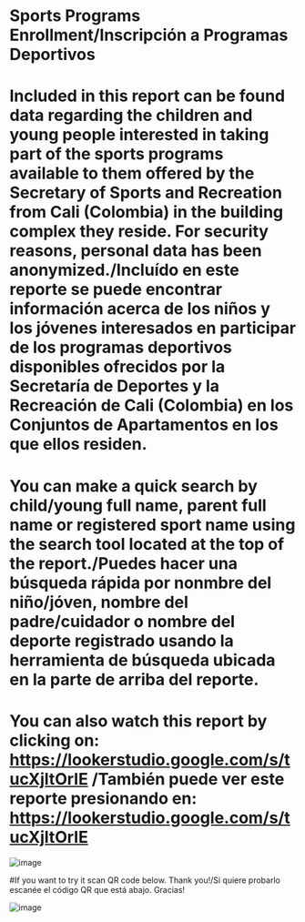 # Sports Programs Enrollment/Inscripción a Programas Deportivos

# Included in this report can be found data regarding the children and young people interested in taking part of the sports programs available to them offered by the Secretary of Sports and Recreation from Cali (Colombia) in the building complex they reside. For security reasons, personal data has been anonymized./Incluído en este reporte se puede encontrar información acerca de los niños y los jóvenes interesados en participar de los programas deportivos disponibles ofrecidos por la Secretaría de Deportes y la Recreación de Cali (Colombia) en los Conjuntos de Apartamentos en los que ellos residen.

# You can make a quick search by child/young full name, parent full name or registered sport name using the search tool located at the top of the report./Puedes hacer una búsqueda rápida por nonmbre del niño/jóven, nombre del padre/cuidador o nombre del deporte registrado usando la herramienta de búsqueda ubicada en la parte de arriba del reporte.

# You can also watch this report by clicking on: https://lookerstudio.google.com/s/tucXjltOrIE /También puede ver este reporte presionando en: https://lookerstudio.google.com/s/tucXjltOrIE

![image](https://github.com/user-attachments/assets/22a9e280-f3c6-45e3-8ef0-b7f07457ce80)

#If you want to try it scan QR code below. Thank you!/Si quiere probarlo escanée el código QR que está abajo. Gracias!

![image](https://github.com/user-attachments/assets/6153d9e6-4c45-4170-a7aa-a3bad2f4ffbf)
